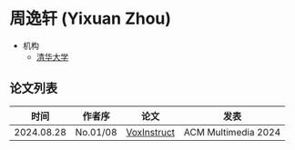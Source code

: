 # 周逸轩 (Yixuan Zhou)

- 机构
  - [清华大学](../Institutions/CHN-THU_清华大学.md)

## 论文列表

| 时间 | 作者序 | 论文 | 发表 |
|:-:|:-:|---|---|
| 2024.08.28 | No.01/08 | [VoxInstruct](../Models/Speech_LLM/2024.08.28_VoxInstruct.md) | ACM Multimedia 2024 |